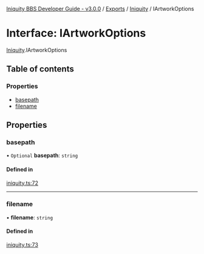 [Iniquity BBS Developer Guide - v3.0.0](../README.md) / [Exports](../modules.md) / [Iniquity](../modules/Iniquity.md) / IArtworkOptions

# Interface: IArtworkOptions

[Iniquity](../modules/Iniquity.md).IArtworkOptions

## Table of contents

### Properties

- [basepath](Iniquity.IArtworkOptions.md#basepath)
- [filename](Iniquity.IArtworkOptions.md#filename)

## Properties

### basepath

• `Optional` **basepath**: `string`

#### Defined in

[iniquity.ts:72](https://github.com/iniquitybbs/iniquity/blob/29930b0/packages/core/src/iniquity.ts#L72)

___

### filename

• **filename**: `string`

#### Defined in

[iniquity.ts:73](https://github.com/iniquitybbs/iniquity/blob/29930b0/packages/core/src/iniquity.ts#L73)
